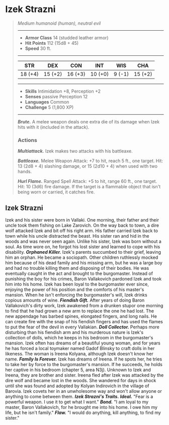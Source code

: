 # Izek Strazni
>*Medium humanoid (human), neutral evil*
>___
>- **Armor Class** 14 (studded leather armor)
>- **Hit Points** 112 (15d8 + 45)
>- **Speed** 30 ft.
>___
>|STR|DEX|CON|INT|WIS|CHA|
>|:---:|:---:|:---:|:---:|:---:|:---:|
>|18 (+4)|15 (+2)|16 (+3)|10 (+0)|9 (-1)|15 (+2)|
>___
>- **Skills** Intimidation +8, Perception +2
>- **Senses** passive Perception 12
>- **Languages** Common
>- **Challenge** 5 (1,800 XP)
>___
>***Brute.*** A melee weapon deals one extra die of its damage when Izek hits with it (included in the attack).  
>
>### Actions
>***Multiattack.*** Izek makes two attacks with his battleaxe.  
>
>***Battleaxe.*** Melee Weapon Attack: +7 to hit, reach 5 ft., one target. Hit: 13 (2d8 + 4) slashing damage, or 15 (2d10 + 4) when used with two hands.  
>
>***Hurl Flame.*** Ranged Spell Attack: +5 to hit, range 60 ft., one target. Hit: 10 (3d6) fire damage. If the target is a flammable object that isn't being worn or carried, it catches fire.
## Izek Strazni
Izek and his sister were born in Vallaki. One morning, their father and their uncle took them fishing on Lake Zarovich. On the way back to town, a dire wolf attacked Izek and bit off his right arm. His father carried Izek back to town while his uncle distracted the beast. His sister ran and hid in the woods and was never seen again.
Unlike his sister, Izek was born without a soul. As time wore on, he forgot his lost sister and learned to cope with his disability.
***Orphaned Killer.*** Izek's parents succumbed to their grief, leaving him an orphan. He became a sociopath. Other children ruthlessly mocked him because of his dead family and his missing arm, but he was a large boy and had no trouble killing them and disposing of their bodies. He was eventually caught in the act and brought to the burgomaster. Instead of punishing the boy for his crimes, Baron Vallakovich pardoned Izek and took him into his home. Izek has been loyal to the burgomaster ever since, enjoying the power of his position and the comforts of his master's mansion. When he isn't enforcing the burgomaster's will, Izek drinks copious amounts of wine.
***Fiendish Gift.*** After years of doing Baron Vallakovich's dirty work, Izek awakened from a drunken stupor one morning to find that he had grown a new arm to replace the one he had lost.
The new appendage has barbed spines, elongated fingers, and long nails. He can create fire with the snap of his fiendish fingers and has used the flames to put the fear of the devil in every Vallakian.
***Doll Collector.*** Perhaps more disturbing than his fiendish arm and his murderous nature is Izek's collection of dolls, which he keeps in his bedroom in the burgomaster's mansion. Izek often has dreams of a beautiful young woman, and for years he has forced a local toymaker named Gadof Blinsky to craft dolls in her likeness. The woman is Ireena Kolyana, although Izek doesn't know her name.
***Family Is Forever.*** Izek has dreams of Ireena. If he spots her, he tries to take her by force to the burgomaster's mansion. If he succeeds, he holds her captive in his bedroom (chapter 5, area N3j). Unknown to Izek and Ireena, they are brother and sister. Ireena fled after Izek was attacked by the dire wolf and became lost in the woods. She wandered for days in shock until she was found and adopted by Kolyan Indirovich in the village of Barovia. Izek covets her in an unwholesome way and won't allow anyone or anything to come between them.
***Izek Strazni's Traits.*** ***Ideal.*** "Fear is a powerful weapon. I use it to get what I want."
***Bond.*** "I am loyal to my master, Baron Vallakovich, for he brought me into his home. I owe him my life, but he isn't family."
***Flaw.*** "I would do anything, kill anything, to find my sister."